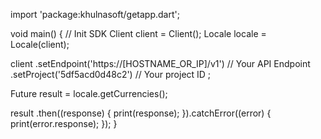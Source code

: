import 'package:khulnasoft/getapp.dart';

void main() { // Init SDK
  Client client = Client();
  Locale locale = Locale(client);

  client
    .setEndpoint('https://[HOSTNAME_OR_IP]/v1') // Your API Endpoint
    .setProject('5df5acd0d48c2') // Your project ID
  ;

  Future result = locale.getCurrencies();

  result
    .then((response) {
      print(response);
    }).catchError((error) {
      print(error.response);
  });
}